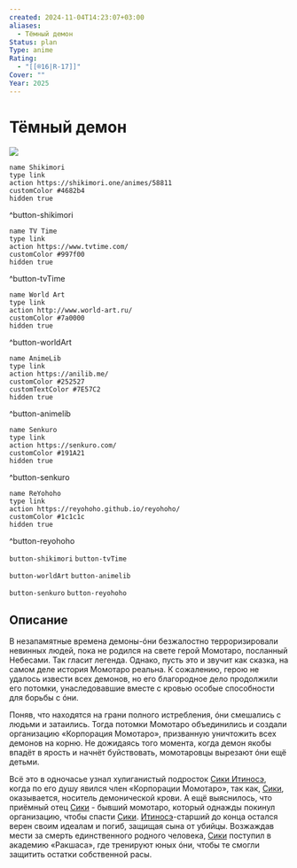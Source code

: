 ```yaml
---
created: 2024-11-04T14:23:07+03:00
aliases:
  - Тёмный демон
Status: plan
Type: anime
Rating:
  - "[[®️16|R-17]]"
Cover: ""
Year: 2025
---
```


# Тёмный демон

![](https://nyaa.shikimori.one/uploads/poster/animes/58811/e97472cf4da14c8943bed6570af1698c.jpeg)

```button
name Shikimori
type link
action https://shikimori.one/animes/58811
customColor #4682b4
hidden true
```
^button-shikimori

```button
name TV Time
type link
action https://www.tvtime.com/
customColor #997f00
hidden true
```
^button-tvTime

```button
name World Art
type link
action http://www.world-art.ru/
customColor #7a0000
hidden true
```
^button-worldArt

```button
name AnimeLib
type link
action https://anilib.me/
customColor #252527
customTextColor #7E57C2
hidden true
```
^button-animelib

```button
name Senkuro
type link
action https://senkuro.com/
customColor #191A21
hidden true
```
^button-senkuro

```button
name ReYohoho
type link
action https://reyohoho.github.io/reyohoho/
customColor #1c1c1c
hidden true
```
^button-reyohoho

`button-shikimori` `button-tvTime`

`button-worldArt` `button-animelib`

`button-senkuro` `button-reyohoho`

## Описание

В незапамятные времена демоны-óни безжалостно терроризировали невинных людей, пока не родился на свете герой Момотаро, посланный Небесами. Так гласит легенда. Однако, пусть это и звучит как сказка, на самом деле история Момотаро реальна. К сожалению, герою не удалось извести всех демонов, но его благородное дело продолжили его потомки, унаследовавшие вместе с кровью особые способности для борьбы с óни.

Поняв, что находятся на грани полного истребления, óни смешались с людьми и затаились. Тогда потомки Момотаро объединились и создали организацию «Корпорация Момотаро», призванную уничтожить всех демонов на корню. Не дожидаясь того момента, когда демон якобы впадёт в ярость и начнёт буйствовать, момотаровцы вырезают óни ещё детьми.

Всё это в одночасье узнал хулиганистый подросток [Сики Итиносэ](https://shikimori.one/characters/188825-shiki-ichinose), когда по его душу явился член «Корпорации Момотаро», так как, [Сики](https://shikimori.one/characters/188825-shiki-ichinose), оказывается, носитель демонической крови. А ещё выяснилось, что приёмный отец [Сики](https://shikimori.one/characters/188825-shiki-ichinose) - бывший момотаро, который однажды покинул организацию, чтобы спасти [Сики](https://shikimori.one/characters/188825-shiki-ichinose). [Итиносэ](https://shikimori.one/characters/188825-shiki-ichinose)-старший до конца остался верен своим идеалам и погиб, защищая сына от убийцы. Возжаждав мести за смерть единственного родного человека, [Сики](https://shikimori.one/characters/188825-shiki-ichinose) поступил в академию «Ракшаса», где тренируют юных óни, чтобы те смогли защитить остатки собственной расы.
